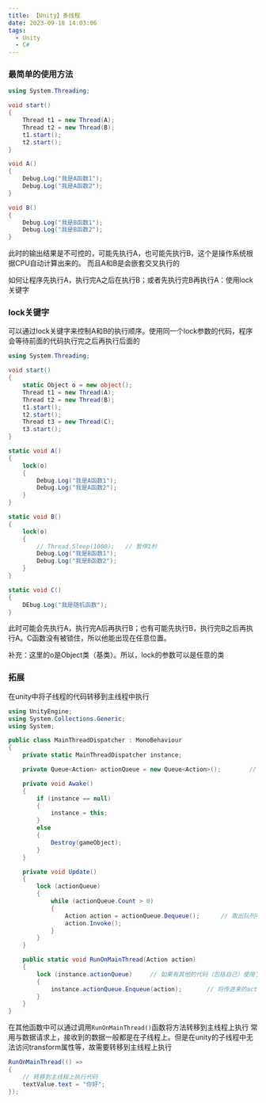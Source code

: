 ```yaml
---
title: 【Unity】多线程
date: 2023-09-18 14:03:06
tags:
  - Unity
  - C#
---
```


### 最简单的使用方法

```C#
using System.Threading;

void start()
{
    Thread t1 = new Thread(A);
    Thread t2 = new Thread(B);
    t1.start();
    t2.start();
}

void A()
{
    Debug.Log("我是A函数1");
    Debug.Log("我是A函数2");
}

void B()
{
    Debug.Log("我是B函数1");
    Debug.Log("我是B函数2");
}
```

此时的输出结果是不可控的，可能先执行A，也可能先执行B，这个是操作系统根据CPU自动计算出来的。
而且A和B是会嵌套交叉执行的

如何让程序先执行A，执行完A之后在执行B；或者先执行完B再执行A：使用lock关键字

### lock关键字

可以通过lock关键字来控制A和B的执行顺序。使用同一个lock参数的代码，程序会等待前面的代码执行完之后再执行后面的

```C#
using System.Threading;

void start()
{
    static Object o = new object();
    Thread t1 = new Thread(A);
    Thread t2 = new Thread(B);
    t1.start();
    t2.start();
    Thread t3 = new Thread(C);
    t3.start();
}

static void A()
{
    lock(o)
    {
        Debug.Log("我是A函数1");
        Debug.Log("我是A函数2");
    }
}

static void B()
{
    lock(o)
    {
        // Thread.Sleep(1000);   // 暂停1秒
        Debug.Log("我是B函数1");
        Debug.Log("我是B函数2");
    }
}

static void C()
{
    DEbug.Log("我是随机函数");
}
```

此时可能会先执行A，执行完A后再执行B；也有可能先执行B，执行完B之后再执行A。C函数没有被锁住，所以他能出现在任意位置。

补充：这里的o是Object类（基类）。所以，lock的参数可以是任意的类

### 拓展

在unity中将子线程的代码转移到主线程中执行

```C#
using UnityEngine;
using System.Collections.Generic;
using System;

public class MainThreadDispatcher : MonoBehaviour
{
    private static MainThreadDispatcher instance;

    private Queue<Action> actionQueue = new Queue<Action>();		// 初始化一个队列:先进先出的一个数据结构

    private void Awake()
    {
        if (instance == null)
        {
            instance = this;
        }
        else
        {
            Destroy(gameObject);
        }
    }

    private void Update()
    {
        lock (actionQueue)
        {
            while (actionQueue.Count > 0)
            {
                Action action = actionQueue.Dequeue();		// 取出队列中的一个函数，并执行
                action.Invoke();
            }
        }
    }

    public static void RunOnMainThread(Action action)
    {
        lock (instance.actionQueue)		// 如果有其他的代码（包括自己）使用了lock(instance.actionQueue)，则会等待前面的执行完再执行自己
        {
            instance.actionQueue.Enqueue(action);		// 将传进来的action函数插入到队列中
        }
    }
}
```

在其他函数中可以通过调用`RunOnMainThread()`函数将方法转移到主线程上执行
常用与数据请求上，接收到的数据一般都是在子线程上。但是在unity的子线程中无法访问transform属性等，故需要转移到主线程上执行

```C#
RunOnMainThread(() =>
{
    // 转移到主线程上执行代码
    textValue.text = "你好";
});
```

